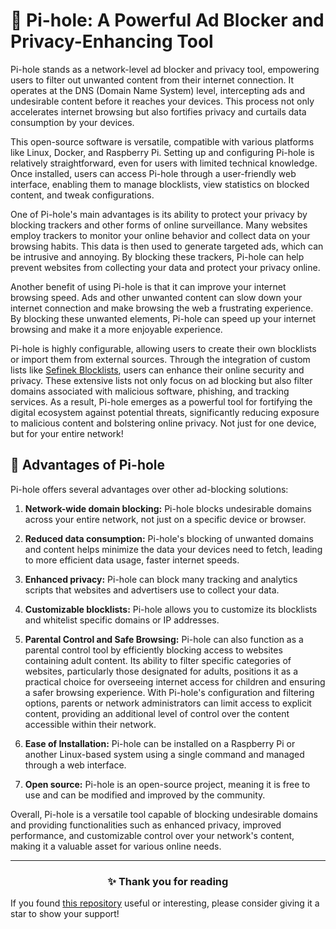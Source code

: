 <!-- SEO DATA FOR BLOCKLIST.SEIFNEK.NET
* Title       : What is Pi-hole (domain blocker) and what are its advantages?
* Description : Pi-hole: DNS-Level blocking for faster browsing and enhanced privacy in your network. Install on Linux or Raspberry Pi. Say goodbye to annoying content! 
* Tags        :pi-hole, adblocker, privacy tool, dns-level blocking, faster browsing, enhanced privacy, linux, docker, raspberry pi, annoying content, online security, malware protection, web filtering, internet speed, network-wide blocking, custom blocklists, parental control, safe browsing, open source, tracking protection
* Canonical   : /viewer/info/What_is_Pi-hole
-->

# 🍒 Pi-hole: A Powerful Ad Blocker and Privacy-Enhancing Tool
Pi-hole stands as a network-level ad blocker and privacy tool, empowering users to filter out unwanted content from their internet connection.
It operates at the DNS (Domain Name System) level, intercepting ads and undesirable content before it reaches your devices.
This process not only accelerates internet browsing but also fortifies privacy and curtails data consumption by your devices.

This open-source software is versatile, compatible with various platforms like Linux, Docker, and Raspberry Pi.
Setting up and configuring Pi-hole is relatively straightforward, even for users with limited technical knowledge.
Once installed, users can access Pi-hole through a user-friendly web interface, enabling them to manage blocklists, view statistics on blocked content, and tweak configurations.

One of Pi-hole's main advantages is its ability to protect your privacy by blocking trackers and other forms of online surveillance.
Many websites employ trackers to monitor your online behavior and collect data on your browsing habits.
This data is then used to generate targeted ads, which can be intrusive and annoying.
By blocking these trackers, Pi-hole can help prevent websites from collecting your data and protect your privacy online.

Another benefit of using Pi-hole is that it can improve your internet browsing speed.
Ads and other unwanted content can slow down your internet connection and make browsing the web a frustrating experience.
By blocking these unwanted elements, Pi-hole can speed up your internet browsing and make it a more enjoyable experience.

Pi-hole is highly configurable, allowing users to create their own blocklists or import them from external sources.
Through the integration of custom lists like [Sefinek Blocklists](https://blocklists.sefinek.net), users can enhance their online security and privacy.
These extensive lists not only focus on ad blocking but also filter domains associated with malicious software, phishing, and tracking services.
As a result, Pi-hole emerges as a powerful tool for fortifying the digital ecosystem against potential threats, significantly reducing exposure to malicious content and bolstering online privacy.
Not just for one device, but for your entire network!

## 🚀 Advantages of Pi-hole
Pi-hole offers several advantages over other ad-blocking solutions:

1. **Network-wide domain blocking:**
   Pi-hole blocks undesirable domains across your entire network, not just on a specific device or browser.

2. **Reduced data consumption:**
   Pi-hole's blocking of unwanted domains and content helps minimize the data your devices need to fetch,
   leading to more efficient data usage, faster internet speeds.

3. **Enhanced privacy:**
   Pi-hole can block many tracking and analytics scripts that websites and advertisers use to collect your data.

4. **Customizable blocklists:**
   Pi-hole allows you to customize its blocklists and whitelist specific domains or IP addresses.

5. **Parental Control and Safe Browsing:**
   Pi-hole can also function as a parental control tool by efficiently blocking access to websites containing adult content.
   Its ability to filter specific categories of websites, particularly those designated for adults,
   positions it as a practical choice for overseeing internet access for children and ensuring a safer browsing experience. With Pi-hole's configuration and filtering options, parents or network administrators can limit access to explicit content, providing an additional level of control over the content accessible within their network.

6. **Ease of Installation:**
   Pi-hole can be installed on a Raspberry Pi or another Linux-based system using a single command and managed through a web interface.

7. **Open source:**
   Pi-hole is an open-source project, meaning it is free to use and can be modified and improved by the community.

Overall, Pi-hole is a versatile tool capable of blocking undesirable domains and providing functionalities such as enhanced privacy, improved performance,
and customizable control over your network's content, making it a valuable asset for various online needs.


<hr>
<h3 align="center">✨ Thank you for reading</h3>
If you found <a href="https://github.com/sefinek24/Sefinek-Blocklist-Collection" target="_blank" title="sefinek24/Sefinek-Blocklist-Collection">this repository</a> useful or interesting, please consider giving it a star to show your support!